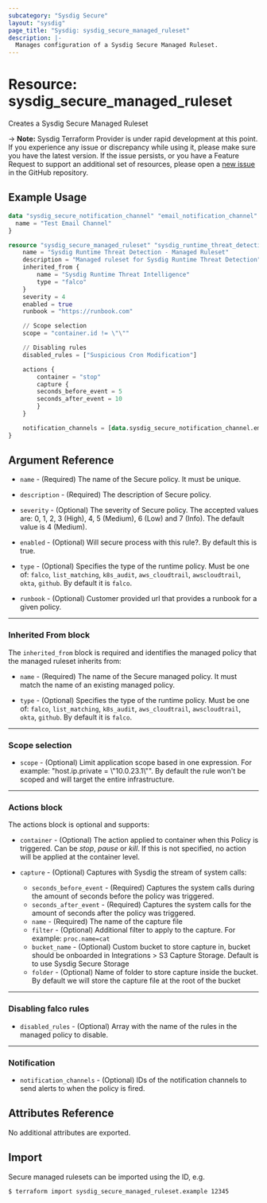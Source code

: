 ```yaml
---
subcategory: "Sysdig Secure"
layout: "sysdig"
page_title: "Sysdig: sysdig_secure_managed_ruleset"
description: |-
  Manages configuration of a Sysdig Secure Managed Ruleset.
---
```


# Resource: sysdig_secure_managed_ruleset

Creates a Sysdig Secure Managed Ruleset

-> **Note:** Sysdig Terraform Provider is under rapid development at this point. If you experience any issue or discrepancy while using it, please make sure you have the latest version. If the issue persists, or you have a Feature Request to support an additional set of resources, please open a [new issue](https://github.com/sysdiglabs/terraform-provider-sysdig/issues/new) in the GitHub repository.  

## Example Usage

```terraform
data "sysdig_secure_notification_channel" "email_notification_channel" {
  name = "Test Email Channel"
}

resource "sysdig_secure_managed_ruleset" "sysdig_runtime_threat_detection_managed_ruleset" {
    name = "Sysdig Runtime Threat Detection - Managed Ruleset"
    description = "Managed ruleset for Sysdig Runtime Threat Detection"
    inherited_from {
        name = "Sysdig Runtime Threat Intelligence"
        type = "falco"
    }
    severity = 4
    enabled = true
    runbook = "https://runbook.com"

    // Scope selection
    scope = "container.id != \"\""

    // Disabling rules
    disabled_rules = ["Suspicious Cron Modification"]

    actions {
        container = "stop"
        capture {
        seconds_before_event = 5
        seconds_after_event = 10
        }
    }

    notification_channels = [data.sysdig_secure_notification_channel.email_notification_channel.id]
}
```

## Argument Reference

* `name` - (Required) The name of the Secure policy. It must be unique.

* `description` - (Required) The description of Secure policy.

* `severity` - (Optional) The severity of Secure policy. The accepted values
    are: 0, 1, 2, 3 (High), 4, 5 (Medium), 6 (Low) and 7 (Info). The default value is 4 (Medium).

* `enabled` - (Optional) Will secure process with this rule?. By default this is true.

* `type` - (Optional) Specifies the type of the runtime policy. Must be one of: `falco`, `list_matching`, `k8s_audit`, `aws_cloudtrail`, `awscloudtrail`, `okta`, `github`. By default it is `falco`.

* `runbook` - (Optional) Customer provided url that provides a runbook for a given policy. 
- - -

### Inherited From block

The `inherited_from` block is required and identifies the managed policy that the managed ruleset inherits from:

* `name` - (Required) The name of the Secure managed policy. It must match the name of an existing managed policy.

* `type` - (Optional) Specifies the type of the runtime policy. Must be one of: `falco`, `list_matching`, `k8s_audit`, `aws_cloudtrail`, `awscloudtrail`, `okta`, `github`. By default it is `falco`.

- - -

### Scope selection

* `scope` - (Optional) Limit application scope based in one expression. For
    example: "host.ip.private = \\"10.0.23.1\\"". By default the rule won't be scoped
    and will target the entire infrastructure.

- - -

### Actions block

The actions block is optional and supports:

* `container` - (Optional) The action applied to container when this Policy is
    triggered. Can be *stop*, *pause* or *kill*. If this is not specified,
    no action will be applied at the container level.

* `capture` - (Optional) Captures with Sysdig the stream of system calls:
    * `seconds_before_event` - (Required) Captures the system calls during the
    amount of seconds before the policy was triggered.
    * `seconds_after_event` - (Required) Captures the system calls for the amount
    of seconds after the policy was triggered.
    * `name` - (Required) The name of the capture file
    * `filter` - (Optional) Additional filter to apply to the capture. For example: `proc.name=cat`
    * `bucket_name` - (Optional) Custom bucket to store capture in, 
    bucket should be onboarded in Integrations > S3 Capture Storage. Default is to use Sysdig Secure Storage 
    * `folder` - (Optional) Name of folder to store capture inside the bucket. 
    By default we will store the capture file at the root of the bucket

- - -

### Disabling falco rules

* `disabled_rules` - (Optional) Array with the name of the rules in the managed policy to disable.

- - -

### Notification

* `notification_channels` - (Optional) IDs of the notification channels to send alerts to
    when the policy is fired.

## Attributes Reference

No additional attributes are exported.

## Import

Secure managed rulesets can be imported using the ID, e.g.

```
$ terraform import sysdig_secure_managed_ruleset.example 12345
```
